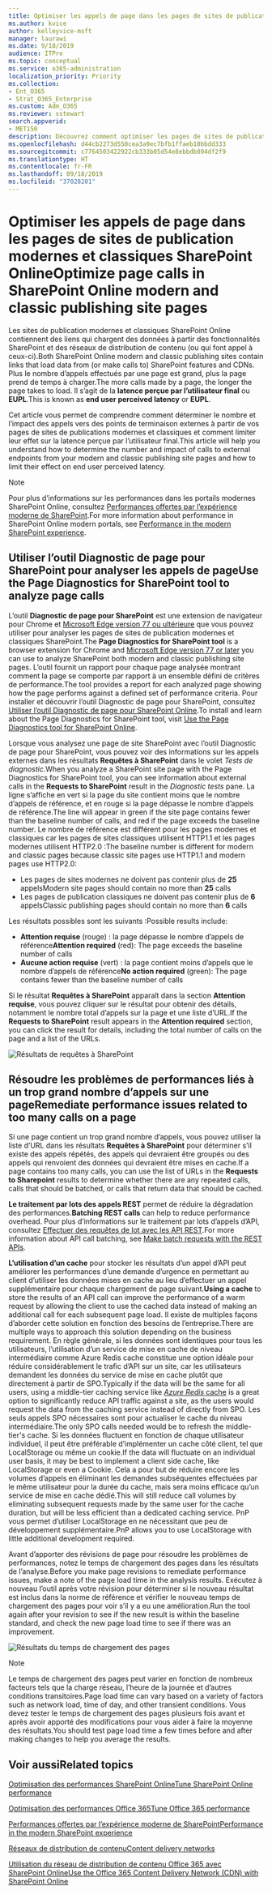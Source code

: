 ```yaml
---
title: Optimiser les appels de page dans les pages de sites de publication modernes et classiques SharePoint Online
ms.author: kvice
author: kelleyvice-msft
manager: laurawi
ms.date: 9/18/2019
audience: ITPro
ms.topic: conceptual
ms.service: o365-administration
localization_priority: Priority
ms.collection:
- Ent_O365
- Strat_O365_Enterprise
ms.custom: Adm_O365
ms.reviewer: sstewart
search.appverid:
- MET150
description: Découvrez comment optimiser les pages de sites de publication modernes et classiques dans SharePoint Online en limitant le nombre d’appels aux points de terminaison de service SharePoint Online.
ms.openlocfilehash: d44cb2273d550cea3a9ec7bfb1ffaeb10bbdd333
ms.sourcegitcommit: c7764503422922cb333b05d54e8ebbdb894df2f9
ms.translationtype: HT
ms.contentlocale: fr-FR
ms.lasthandoff: 09/18/2019
ms.locfileid: "37028201"
---
```

# <a name="optimize-page-calls-in-sharepoint-online-modern-and-classic-publishing-site-pages"></a><span data-ttu-id="2e24f-103">Optimiser les appels de page dans les pages de sites de publication modernes et classiques SharePoint Online</span><span class="sxs-lookup"><span data-stu-id="2e24f-103">Optimize page calls in SharePoint Online modern and classic publishing site pages</span></span>

<span data-ttu-id="2e24f-104">Les sites de publication modernes et classiques SharePoint Online contiennent des liens qui chargent des données à partir des fonctionnalités SharePoint et des réseaux de distribution de contenu (ou qui font appel à ceux-ci).</span><span class="sxs-lookup"><span data-stu-id="2e24f-104">Both SharePoint Online modern and classic publishing sites contain links that load data from (or make calls to) SharePoint features and CDNs.</span></span> <span data-ttu-id="2e24f-105">Plus le nombre d’appels effectués par une page est grand, plus la page prend de temps à charger.</span><span class="sxs-lookup"><span data-stu-id="2e24f-105">The more calls made by a page, the longer the page takes to load.</span></span> <span data-ttu-id="2e24f-106">Il s’agit de la **latence perçue par l’utilisateur final** ou **EUPL**.</span><span class="sxs-lookup"><span data-stu-id="2e24f-106">This is known as **end user perceived latency** or **EUPL**.</span></span>

<span data-ttu-id="2e24f-107">Cet article vous permet de comprendre comment déterminer le nombre et l’impact des appels vers des points de terminaison externes à partir de vos pages de sites de publications modernes et classiques et comment limiter leur effet sur la latence perçue par l’utilisateur final.</span><span class="sxs-lookup"><span data-stu-id="2e24f-107">This article will help you understand how to determine the number and impact of calls to external endpoints from your modern and classic publishing site pages and how to limit their effect on end user perceived latency.</span></span>

>[!NOTE]
><span data-ttu-id="2e24f-108">Pour plus d’informations sur les performances dans les portails modernes SharePoint Online, consultez [Performances offertes par l’expérience moderne de SharePoint](https://docs.microsoft.com/fr-FR/sharepoint/modern-experience-performance).</span><span class="sxs-lookup"><span data-stu-id="2e24f-108">For more information about performance in SharePoint Online modern portals, see [Performance in the modern SharePoint experience](https://docs.microsoft.com/fr-FR/sharepoint/modern-experience-performance).</span></span>

## <a name="use-the-page-diagnostics-for-sharepoint-tool-to-analyze-page-calls"></a><span data-ttu-id="2e24f-109">Utiliser l’outil Diagnostic de page pour SharePoint pour analyser les appels de page</span><span class="sxs-lookup"><span data-stu-id="2e24f-109">Use the Page Diagnostics for SharePoint tool to analyze page calls</span></span>

<span data-ttu-id="2e24f-110">L’outil **Diagnostic de page pour SharePoint** est une extension de navigateur pour Chrome et [Microsoft Edge version 77 ou ultérieure](https://www.microsoftedgeinsider.com/en-us/download?form=MI13E8&OCID=MI13E8) que vous pouvez utiliser pour analyser les pages de sites de publication modernes et classiques SharePoint.</span><span class="sxs-lookup"><span data-stu-id="2e24f-110">The **Page Diagnostics for SharePoint tool** is a browser extension for Chrome and [Microsoft Edge version 77 or later](https://www.microsoftedgeinsider.com/en-us/download?form=MI13E8&OCID=MI13E8) you can use to analyze SharePoint both modern and classic publishing site pages.</span></span> <span data-ttu-id="2e24f-111">L’outil fournit un rapport pour chaque page analysée montrant comment la page se comporte par rapport à un ensemble défini de critères de performance.</span><span class="sxs-lookup"><span data-stu-id="2e24f-111">The tool provides a report for each analyzed page showing how the page performs against a defined set of performance criteria.</span></span> <span data-ttu-id="2e24f-112">Pour installer et découvrir l’outil Diagnostic de page pour SharePoint, consultez [Utiliser l’outil Diagnostic de page pour SharePoint Online](page-diagnostics-for-spo.md).</span><span class="sxs-lookup"><span data-stu-id="2e24f-112">To install and learn about the Page Diagnostics for SharePoint tool, visit [Use the Page Diagnostics tool for SharePoint Online](page-diagnostics-for-spo.md).</span></span>

<span data-ttu-id="2e24f-113">Lorsque vous analysez une page de site SharePoint avec l’outil Diagnostic de page pour SharePoint, vous pouvez voir des informations sur les appels externes dans les résultats **Requêtes à SharePoint** dans le volet _Tests de diagnostic_.</span><span class="sxs-lookup"><span data-stu-id="2e24f-113">When you analyze a SharePoint site page with the Page Diagnostics for SharePoint tool, you can see information about external calls in the **Requests to SharePoint** result in the _Diagnostic tests_ pane.</span></span> <span data-ttu-id="2e24f-114">La ligne s’affiche en vert si la page du site contient moins que le nombre d’appels de référence, et en rouge si la page dépasse le nombre d’appels de référence.</span><span class="sxs-lookup"><span data-stu-id="2e24f-114">The line will appear in green if the site page contains fewer than the baseline number of calls, and red if the page exceeds the baseline number.</span></span> <span data-ttu-id="2e24f-115">Le nombre de référence est différent pour les pages modernes et classiques car les pages de sites classiques utilisent HTTP1.1 et les pages modernes utilisent HTTP2.0 :</span><span class="sxs-lookup"><span data-stu-id="2e24f-115">The baseline number is different for modern and classic pages because classic site pages use HTTP1.1 and modern pages use HTTP2.0:</span></span>

- <span data-ttu-id="2e24f-116">Les pages de sites modernes ne doivent pas contenir plus de **25** appels</span><span class="sxs-lookup"><span data-stu-id="2e24f-116">Modern site pages should contain no more than **25** calls</span></span>
- <span data-ttu-id="2e24f-117">Les pages de publication classiques ne doivent pas contenir plus de **6** appels</span><span class="sxs-lookup"><span data-stu-id="2e24f-117">Classic publishing pages should contain no more than **6** calls</span></span>

<span data-ttu-id="2e24f-118">Les résultats possibles sont les suivants :</span><span class="sxs-lookup"><span data-stu-id="2e24f-118">Possible results include:</span></span>

- <span data-ttu-id="2e24f-119">**Attention requise** (rouge) : la page dépasse le nombre d’appels de référence</span><span class="sxs-lookup"><span data-stu-id="2e24f-119">**Attention required** (red): The page exceeds the baseline number of calls</span></span>
- <span data-ttu-id="2e24f-120">**Aucune action requise** (vert) : la page contient moins d’appels que le nombre d’appels de référence</span><span class="sxs-lookup"><span data-stu-id="2e24f-120">**No action required** (green): The page contains fewer than the baseline number of calls</span></span>

<span data-ttu-id="2e24f-121">Si le résultat **Requêtes à SharePoint** apparaît dans la section **Attention requise**, vous pouvez cliquer sur le résultat pour obtenir des détails, notamment le nombre total d’appels sur la page et une liste d’URL.</span><span class="sxs-lookup"><span data-stu-id="2e24f-121">If the **Requests to SharePoint** result appears in the **Attention required** section, you can click the result for details, including the total number of calls on the page and a list of the URLs.</span></span>

![Résultats de requêtes à SharePoint](media/modern-portal-optimization/pagediag-requests.png)

## <a name="remediate-performance-issues-related-to-too-many-calls-on-a-page"></a><span data-ttu-id="2e24f-123">Résoudre les problèmes de performances liés à un trop grand nombre d’appels sur une page</span><span class="sxs-lookup"><span data-stu-id="2e24f-123">Remediate performance issues related to too many calls on a page</span></span>

<span data-ttu-id="2e24f-124">Si une page contient un trop grand nombre d’appels, vous pouvez utiliser la liste d’URL dans les résultats **Requêtes à SharePoint** pour déterminer s’il existe des appels répétés, des appels qui devraient être groupés ou des appels qui renvoient des données qui devraient être mises en cache.</span><span class="sxs-lookup"><span data-stu-id="2e24f-124">If a page contains too many calls, you can use the list of URLs in the **Requests to Sharepoint** results to determine whether there are any repeated calls, calls that should be batched, or calls that return data that should be cached.</span></span>

<span data-ttu-id="2e24f-125">**Le traitement par lots des appels REST** permet de réduire la dégradation des performances.</span><span class="sxs-lookup"><span data-stu-id="2e24f-125">**Batching REST calls** can help to reduce performance overhead.</span></span> <span data-ttu-id="2e24f-126">Pour plus d’informations sur le traitement par lots d’appels d’API, consultez [Effectuer des requêtes de lot avec les API REST](https://docs.microsoft.com/fr-FR/sharepoint/dev/sp-add-ins/make-batch-requests-with-the-rest-apis).</span><span class="sxs-lookup"><span data-stu-id="2e24f-126">For more information about API call batching, see [Make batch requests with the REST APIs](https://docs.microsoft.com/fr-FR/sharepoint/dev/sp-add-ins/make-batch-requests-with-the-rest-apis).</span></span>

<span data-ttu-id="2e24f-127">**L’utilisation d’un cache** pour stocker les résultats d’un appel d’API peut améliorer les performances d’une demande d’urgence en permettant au client d’utiliser les données mises en cache au lieu d’effectuer un appel supplémentaire pour chaque chargement de page suivant.</span><span class="sxs-lookup"><span data-stu-id="2e24f-127">**Using a cache** to store the results of an API call can improve the performance of a warm request by allowing the client to use the cached data instead of making an additional call for each subsequent page load.</span></span> <span data-ttu-id="2e24f-128">Il existe de multiples façons d’aborder cette solution en fonction des besoins de l’entreprise.</span><span class="sxs-lookup"><span data-stu-id="2e24f-128">There are multiple ways to approach this solution depending on the business requirement.</span></span> <span data-ttu-id="2e24f-129">En règle générale, si les données sont identiques pour tous les utilisateurs, l’utilisation d’un service de mise en cache de niveau intermédiaire comme Azure Redis cache constitue une option idéale pour réduire considérablement le trafic d’API sur un site, car les utilisateurs demandent les données du service de mise en cache plutôt que directement à partir de SPO.</span><span class="sxs-lookup"><span data-stu-id="2e24f-129">Typically if the data will be the same for all users, using a middle-tier caching service like [_Azure Redis_ cache](https://azure.microsoft.com/fr-FR/services/cache/) is a great option to significantly reduce API traffic against a site, as the users would request the data from the caching service instead of directly from SPO.</span></span> <span data-ttu-id="2e24f-130">Les seuls appels SPO nécessaires sont pour actualiser le cache du niveau intermédiaire.</span><span class="sxs-lookup"><span data-stu-id="2e24f-130">The only SPO calls needed would be to refresh the middle-tier's cache.</span></span> <span data-ttu-id="2e24f-131">Si les données fluctuent en fonction de chaque utilisateur individuel, il peut être préférable d’implémenter un cache côté client, tel que LocalStorage ou même un cookie.</span><span class="sxs-lookup"><span data-stu-id="2e24f-131">If the data will fluctuate on an individual user basis, it may be best to implement a client side cache, like LocalStorage or even a Cookie.</span></span> <span data-ttu-id="2e24f-132">Cela a pour but de réduire encore les volumes d’appels en éliminant les demandes subséquentes effectuées par le même utilisateur pour la durée du cache, mais sera moins efficace qu’un service de mise en cache dédié.</span><span class="sxs-lookup"><span data-stu-id="2e24f-132">This will still reduce call volumes by eliminating subsequent requests made by the same user for the cache duration, but will be less efficient than a dedicated caching service.</span></span> <span data-ttu-id="2e24f-133">PnP vous permet d’utiliser LocalStorage en ne nécessitant que peu de développement supplémentaire.</span><span class="sxs-lookup"><span data-stu-id="2e24f-133">PnP allows you to use LocalStorage with little additional development required.</span></span>

<span data-ttu-id="2e24f-134">Avant d’apporter des révisions de page pour résoudre les problèmes de performances, notez le temps de chargement des pages dans les résultats de l’analyse.</span><span class="sxs-lookup"><span data-stu-id="2e24f-134">Before you make page revisions to remediate performance issues, make a note of the page load time in the analysis results.</span></span> <span data-ttu-id="2e24f-135">Exécutez à nouveau l’outil après votre révision pour déterminer si le nouveau résultat est inclus dans la norme de référence et vérifier le nouveau temps de chargement des pages pour voir s’il y a eu une amélioration.</span><span class="sxs-lookup"><span data-stu-id="2e24f-135">Run the tool again after your revision to see if the new result is within the baseline standard, and check the new page load time to see if there was an improvement.</span></span>

![Résultats du temps de chargement des pages](media/modern-portal-optimization/pagediag-page-load-time.png)

>[!NOTE]
><span data-ttu-id="2e24f-137">Le temps de chargement des pages peut varier en fonction de nombreux facteurs tels que la charge réseau, l’heure de la journée et d’autres conditions transitoires.</span><span class="sxs-lookup"><span data-stu-id="2e24f-137">Page load time can vary based on a variety of factors such as network load, time of day, and other transient conditions.</span></span> <span data-ttu-id="2e24f-138">Vous devez tester le temps de chargement des pages plusieurs fois avant et après avoir apporté des modifications pour vous aider à faire la moyenne des résultats.</span><span class="sxs-lookup"><span data-stu-id="2e24f-138">You should test page load time a few times before and after making changes to help you average the results.</span></span>

## <a name="related-topics"></a><span data-ttu-id="2e24f-139">Voir aussi</span><span class="sxs-lookup"><span data-stu-id="2e24f-139">Related topics</span></span>

[<span data-ttu-id="2e24f-140">Optimisation des performances SharePoint Online</span><span class="sxs-lookup"><span data-stu-id="2e24f-140">Tune SharePoint Online performance</span></span>](tune-sharepoint-online-performance.md)

[<span data-ttu-id="2e24f-141">Optimisation des performances Office 365</span><span class="sxs-lookup"><span data-stu-id="2e24f-141">Tune Office 365 performance</span></span>](tune-office-365-performance.md)

[<span data-ttu-id="2e24f-142">Performances offertes par l’expérience moderne de SharePoint</span><span class="sxs-lookup"><span data-stu-id="2e24f-142">Performance in the modern SharePoint experience</span></span>](https://docs.microsoft.com/fr-FR/sharepoint/modern-experience-performance.md)

[<span data-ttu-id="2e24f-143">Réseaux de distribution de contenu</span><span class="sxs-lookup"><span data-stu-id="2e24f-143">Content delivery networks</span></span>](content-delivery-networks.md)

[<span data-ttu-id="2e24f-144">Utilisation du réseau de distribution de contenu Office 365 avec SharePoint Online</span><span class="sxs-lookup"><span data-stu-id="2e24f-144">Use the Office 365 Content Delivery Network (CDN) with SharePoint Online</span></span>](use-office-365-cdn-with-spo.md)
